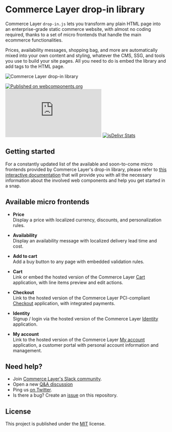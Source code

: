 # Commerce Layer drop-in library

Commerce Layer `drop-in.js` lets you transform any plain HTML page into an enterprise-grade static commerce website, with almost no coding required, thanks to a set of micro frontends that handle the main ecommerce functionalities.

Prices, availability messages, shopping bag, and more are automatically mixed into your own content and styling, whatever the CMS, SSG, and tools you use to build your site pages. All you need to do is embed the library and add tags to the HTML page.

![Commerce Layer drop-in library](https://user-images.githubusercontent.com/1681269/203999041-980f0dec-4fca-45c9-a558-b14153158106.jpg)

[![Published on webcomponents.org](https://img.shields.io/badge/webcomponents.org-published-blue.svg)](https://www.webcomponents.org/element/@commercelayer/drop-in.js)
[![NPM](https://img.shields.io/npm/v/%40commercelayer%2Fdrop-in.js)](https://www.npmjs.com/package/@commercelayer/drop-in.js)
[![jsDelivr Stats](https://data.jsdelivr.com/v1/stats/packages/npm/@commercelayer/drop-in.js/badge?type=hits&period=month&style=rounded)](https://www.jsdelivr.com/package/npm/@commercelayer/drop-in.js?tab=stats)

## Getting started

For a constantly updated list of the available and soon-to-come micro frontends provided by Commerce Layer's drop-in library, please refer to [this interactive documentation](https://commercelayer.github.io/drop-in.js) that will provide you with all the necessary information about the involved web components and help you get started in a snap.

## Available micro frontends

- **Price**  
  Display a price with localized currency, discounts, and personalization rules.

- **Availability**  
  Display an availability message with localized delivery lead time and cost.

- **Add to cart**  
  Add a buy button to any page with embedded validation rules.

- **Cart**  
  Link or embed the hosted version of the Commerce Layer [Cart](https://github.com/commercelayer/commercelayer-cart) application, with line items preview and edit actions.

- **Checkout**  
  Link to the hosted version of the Commerce Layer PCI-compliant [Checkout](https://github.com/commercelayer/commercelayer-react-checkout) application, with integrated payments.

- **Identity**  
  Signup / login via the hosted version of the Commerce Layer [Identity](https://github.com/commercelayer/mfe-identity) application.

- **My account**  
  Link to the hosted version of the Commerce Layer [My account](https://github.com/commercelayer/commercelayer-my-account) application, a customer portal with personal account information and management.

## Need help?

- Join [Commerce Layer's Slack community](https://slack.commercelayer.app).
- Open a new [Q&A discussion](https://github.com/commercelayer/drop-in.js/discussions/categories/q-a)
- Ping us [on Twitter](https://twitter.com/commercelayer).
- Is there a bug? Create an [issue](https://github.com/commercelayer/drop-in.js/issues) on this repository.

## License

This project is published under the [MIT](https://github.com/commercelayer/drop-in.js/blob/main/LICENSE) license.
